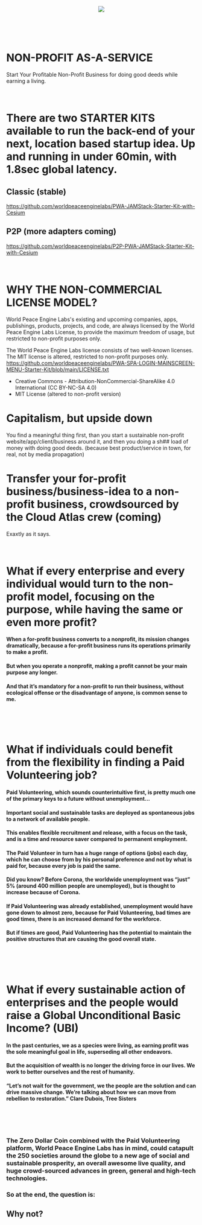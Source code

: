 <p align="center"><img src="https://user-images.githubusercontent.com/67427045/160862844-7c177e0c-7ffe-463e-adb9-f9256bfba6f7.png" />
</p>
<br><br><br>

# NON-PROFIT AS-A-SERVICE
Start Your Profitable Non-Profit Business for doing good deeds while earning a living.
<br><br><br>

# There are two STARTER KITS available to run the back-end of your next, location based startup idea. Up and running in under 60min, with 1.8sec global latency.

## Classic (stable)
https://github.com/worldpeaceenginelabs/PWA-JAMStack-Starter-Kit-with-Cesium

## P2P (more adapters coming)
https://github.com/worldpeaceenginelabs/P2P-PWA-JAMStack-Starter-Kit-with-Cesium
<br><br><br>

# WHY THE NON-COMMERCIAL LICENSE MODEL?
World Peace Engine Labs's existing and upcoming companies, apps, publishings, products, projects, and code, are always licensed by the World Peace Engine Labs License,
to provide the maximum freedom of usage, but restricted to non-profit purposes only.

The World Peace Engine Labs license consists of two well-known licenses. The MIT license is altered, restricted to non-profit purposes only.
https://github.com/worldpeaceenginelabs/PWA-SPA-LOGIN-MAINSCREEN-MENU-Starter-Kit/blob/main/LICENSE.txt
+ Creative Commons - Attribution-NonCommercial-ShareAlike 4.0 International (CC BY-NC-SA 4.0)
+ MIT License (altered to non-profit version)

# Capitalism, but upside down 
You find a meaningful thing first, than you start a sustainable non-profit website/app/client/business around it, and then you doing a sh## load of money with doing good deeds. (because best product/service in town, for real, not by media propagation)

# Transfer your for-profit business/business-idea to a non-profit business, crowdsourced by the Cloud Atlas crew (coming)
Exaxtly as it says.
<br><br><br>

# What if every enterprise and every individual would turn to the non-profit model, focusing on the purpose, while having the same or even more profit?
#### When a for-profit business converts to a nonprofit, its mission changes dramatically, because a for-profit business runs its operations primarily to make a profit.
#### But when you operate a nonprofit, making a profit cannot be your main purpose any longer.
#### And that it’s mandatory for a non-profit to run their business, without ecological offense or the disadvantage of anyone, is common sense to me.
<br><br><br>
 

# What if individuals could benefit from the flexibility in finding a Paid Volunteering job?
#### Paid Volunteering, which sounds counterintuitive first, is pretty much one of the primary keys to a future without unemployment…
#### Important social and sustainable tasks are deployed as spontaneous jobs to a network of available people.
#### This enables flexible recruitment and release, with a focus on the task, and is a time and resource saver compared to permanent employment.
#### The Paid Volunteer in turn has a huge range of options (jobs) each day, which he can choose from by his personal preference and not by what is paid for, because every job is paid the same.
#### Did you know? Before Corona, the worldwide unemployment was “just” 5% (around 400 million people are unemployed), but is thought to increase because of Corona.
#### If Paid Volunteering was already established, unemployment would have gone down to almost zero, because for Paid Volunteering, bad times are good times, there is an increased demand for the workforce.
#### But if times are good, Paid Volunteering has the potential to maintain the positive structures that are causing the good overall state.
<br><br><br> 


# What if every sustainable action of enterprises and the people would raise a Global Unconditional Basic Income? (UBI)
#### In the past centuries, we as a species were living, as earning profit was the sole meaningful goal in life, superseding all other endeavors.
#### But the acquisition of wealth is no longer the driving force in our lives. We work to better ourselves and the rest of humanity.
#### “Let’s not wait for the government, we the people are the solution and can drive massive change. We’re talking about how we can move from rebellion to restoration.” Clare Dubois, Tree Sisters
<br><br><br> 


### The Zero Dollar Coin combined with the Paid Volunteering platform, World Peace Engine Labs has in mind, could catapult the 250 societies around the globe to a new age of social and sustainable prosperity, an overall awesome live quality, and huge crowd-sourced advances in green, general and high-tech technologies.

### So at the end, the question is:

## Why not?
